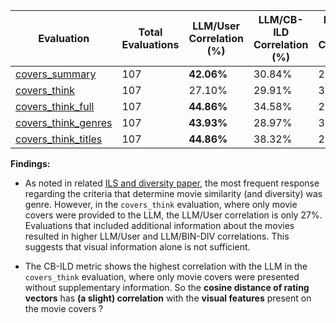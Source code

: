 | Evaluation                                  | Total Evaluations | LLM/User Correlation (%) | LLM/CB-ILD Correlation (%) | LLM/CF-ILD Correlation (%) | LLM/BIN-DIV Correlation (%) | CB-ILD Chosen (%) | CF-ILD Chosen (%) | BIN-DIV Chosen (%) |
|---------------------------------------------|--------------------|------------------------|------------------------|------------------------|-------------------------|----------------------|----------------------|----------------------|
| [covers_summary](covers_summary.py)        | 107                | **42.06%**                | 30.84%                | 21.50%                | **54.21%**                 | 30.84%               | 16.82%               | **52.34%**              |
| [covers_think](covers_think.py)            | 107                | 27.10%                | 29.91%                | 38.32%                | 27.10%                 | 29.91%               | **41.12%**               | 28.97%               |
| [covers_think_full](covers_think_full.py)   | 107                | **44.86%**                | 34.58%                | 29.91%                | **42.06%**                 | 34.58%               | 24.30%               | **41.12%**               |
| [covers_think_genres](covers_think_genres.py) | 107                | **43.93%**                | 28.97%                | 30.84%                | **47.66%**                 | 28.97%               | 24.30%               | **46.73%**               |
| [covers_think_titles](covers_think_titles.py) | 107                | **44.86%**                | 38.32%                | 28.04%                | 39.25%                 | 38.32%               | 21.50%               | 40.19%               |

**Findings:**

*   As noted in related [ILS and diversity paper](https://link.springer.com/article/10.1007/s11257-022-09351-w), the most frequent response regarding the criteria that determine movie similarity (and diversity) was genre. However, in the `covers_think` evaluation, where only movie covers were provided to the LLM, the LLM/User correlation is only 27%. Evaluations that included additional information about the movies resulted in higher LLM/User and LLM/BIN-DIV correlations. This suggests that visual information alone is not sufficient.

*   The CB-ILD metric shows the highest correlation with the LLM in the `covers_think` evaluation, where only movie covers were presented without supplementary information. So the **cosine distance of rating vectors** has **(a slight) correlation** with the **visual features** present on the movie covers ?
